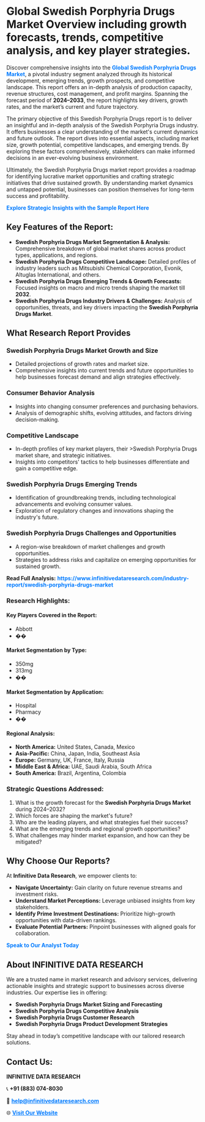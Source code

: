 <h1>Global Swedish Porphyria Drugs Market Overview including growth forecasts, trends, competitive analysis, and key player strategies.</h1>
<p>
Discover comprehensive insights into the 
<a href="https://www.infinitivedataresearch.com/industry-report/swedish-porphyria-drugs-market" rel="dofollow" style="color: #007BFF; text-decoration: none;"><strong>Global Swedish Porphyria Drugs Market</strong></a>, a pivotal industry segment analyzed through its historical development, emerging trends, growth prospects, and competitive landscape. This report offers an in-depth analysis of production capacity, revenue structures, cost management, and profit margins. Spanning the forecast period of <strong>2024–2033</strong>, the report highlights key drivers, growth rates, and the market’s current and future trajectory.
</p>
<p>
The primary objective of this Swedish Porphyria Drugs report is to deliver an insightful and in-depth analysis of the Swedish Porphyria Drugs industry. It offers businesses a clear understanding of the market's current dynamics and future outlook. The report dives into essential aspects, including market size, growth potential, competitive landscapes, and emerging trends. By exploring these factors comprehensively, stakeholders can make informed decisions in an ever-evolving business environment.
</p>
<p>
Ultimately, the Swedish Porphyria Drugs market report provides a roadmap for identifying lucrative market opportunities and crafting strategic initiatives that drive sustained growth. By understanding market dynamics and untapped potential, businesses can position themselves for long-term success and profitability.
</p>
<p>
<a href="https://www.infinitivedataresearch.com/request-sample/reportId=104919" style="color: #007BFF; text-decoration: none;"><strong>Explore Strategic Insights with the Sample Report Here</strong></a>
</p>

<h2>Key Features of the Report:</h2>
<ul>
<li><strong>Swedish Porphyria Drugs Market Segmentation & Analysis:</strong> Comprehensive breakdown of global market shares across product types, applications, and regions.</li>
<li><strong>Swedish Porphyria Drugs Competitive Landscape:</strong> Detailed profiles of industry leaders such as Mitsubishi Chemical Corporation, Evonik, Altuglas International, and others.</li>
<li><strong>Swedish Porphyria Drugs Emerging Trends & Growth Forecasts:</strong> Focused insights on macro and micro trends shaping the market till <strong>2032</strong>.</li>
<li><strong>Swedish Porphyria Drugs Industry Drivers & Challenges:</strong> Analysis of opportunities, threats, and key drivers impacting the <strong>Swedish Porphyria Drugs Market</strong>.</li>
</ul>

<h2>What Research Report Provides</h2>
<h3>Swedish Porphyria Drugs Market Growth and Size</h3>
<ul>
<li>Detailed projections of growth rates and market size.</li>
<li>Comprehensive insights into current trends and future opportunities to help businesses forecast demand and align strategies effectively.</li>
</ul>

<h3>Consumer Behavior Analysis</h3>
<ul>
<li>Insights into changing consumer preferences and purchasing behaviors.</li>
<li>Analysis of demographic shifts, evolving attitudes, and factors driving decision-making.</li>
</ul>

<h3>Competitive Landscape</h3>
<ul>
<li>In-depth profiles of key market players, their >Swedish Porphyria Drugs market share, and strategic initiatives.</li>
<li>Insights into competitors' tactics to help businesses differentiate and gain a competitive edge.</li>
</ul>

<h3>Swedish Porphyria Drugs Emerging Trends</h3>
<ul>
<li>Identification of groundbreaking trends, including technological advancements and evolving consumer values.</li>
<li>Exploration of regulatory changes and innovations shaping the industry's future.</li>
</ul>

<h3>Swedish Porphyria Drugs Challenges and Opportunities</h3>
<ul>
<li>A region-wise breakdown of market challenges and growth opportunities.</li>
<li>Strategies to address risks and capitalize on emerging opportunities for sustained growth.</li>
</ul>
<p><strong>Read Full Analysis:</strong> <a href="https://www.infinitivedataresearch.com/industry-report/swedish-porphyria-drugs-market" rel="dofollow" style="color: #007BFF; text-decoration: none;"><strong>https://www.infinitivedataresearch.com/industry-report/swedish-porphyria-drugs-market</strong></a></p>
<h3>Research Highlights:</h3>
<h4>Key Players Covered in the Report:</h4>
<ul><li>Abbott</li><li>��</li></ul>
<h4>Market Segmentation by Type:</h4>
<ul><li>350mg</li><li>313mg</li><li>��</li></ul>
<h4>Market Segmentation by Application:</h4>
<ul><li>Hospital</li><li>Pharmacy</li><li>��</li></ul>

<h4>Regional Analysis:</h4>
<ul>
<li><strong>North America:</strong> United States, Canada, Mexico</li>
<li><strong>Asia-Pacific:</strong> China, Japan, India, Southeast Asia</li>
<li><strong>Europe:</strong> Germany, UK, France, Italy, Russia</li>
<li><strong>Middle East & Africa:</strong> UAE, Saudi Arabia, South Africa</li>
<li><strong>South America:</strong> Brazil, Argentina, Colombia</li>
</ul>

<h3>Strategic Questions Addressed:</h3>
<ol>
<li>What is the growth forecast for the <strong>Swedish Porphyria Drugs Market</strong> during 2024–2032?</li>
<li>Which forces are shaping the market's future?</li>
<li>Who are the leading players, and what strategies fuel their success?</li>
<li>What are the emerging trends and regional growth opportunities?</li>
<li>What challenges may hinder market expansion, and how can they be mitigated?</li>
</ol>

<h2>Why Choose Our Reports?</h2>
<p>At <strong>Infinitive Data Research</strong>, we empower clients to:</p>
<ul>
<li><strong>Navigate Uncertainty:</strong> Gain clarity on future revenue streams and investment risks.</li>
<li><strong>Understand Market Perceptions:</strong> Leverage unbiased insights from key stakeholders.</li>
<li><strong>Identify Prime Investment Destinations:</strong> Prioritize high-growth opportunities with data-driven rankings.</li>
<li><strong>Evaluate Potential Partners:</strong> Pinpoint businesses with aligned goals for collaboration.</li>
</ul>
<p><a href="https://www.infinitivedataresearch.com/industry-report/swedish-porphyria-drugs-market" rel="dofollow" style="color: #007BFF; text-decoration: none;"><strong>Speak to Our Analyst Today</strong></a></p>

<h2>About INFINITIVE DATA RESEARCH</h2>
<p>We are a trusted name in market research and advisory services, delivering actionable insights and strategic support to businesses across diverse industries. Our expertise lies in offering:</p>
<ul>
<li><strong>Swedish Porphyria Drugs Market Sizing and Forecasting</strong></li>
<li><strong>Swedish Porphyria Drugs Competitive Analysis</strong></li>
<li><strong>Swedish Porphyria Drugs Customer Research</strong></li>
<li><strong>Swedish Porphyria Drugs Product Development Strategies</strong></li>
</ul>
<p>Stay ahead in today’s competitive landscape with our tailored research solutions.</p>

<h2>Contact Us:</h2>
<p><strong>INFINITIVE DATA RESEARCH</strong></p>
<p>📞 <strong>+91 (883) 074-8030</strong></p>
<p>📧 <strong><a href="mailto:help@infinitivedataresearch.com" style="color: #007BFF;">help@infinitivedataresearch.com</a></strong></p>
<p>🌐 <strong><a href="https://www.infinitivedataresearch.com" rel="dofollow" style="color: #007BFF;">Visit Our Website</a></strong></p>